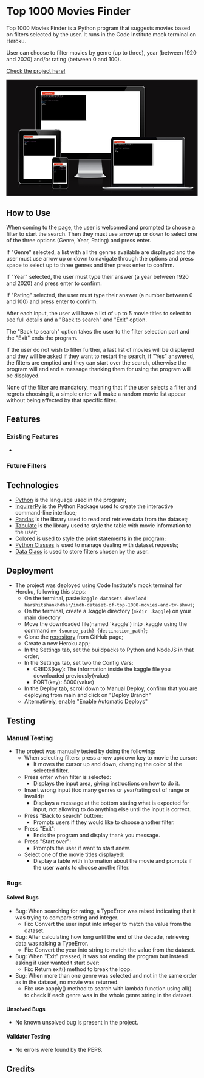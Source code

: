 # Top 1000 Movies Finder

Top 1000 Movies Finder is a Python program that suggests movies based on filters selected by the user. It runs in the Code Institute mock terminal on Heroku.

User can choose to filter movies by genre (up to three), year (between 1920 and 2020) and/or rating (between 0 and 100).

[Check the project here!](https://best-1000-movie-finder-37b039113a18.herokuapp.com/)

![Am I responsive screenshot](/docs/images/am-i-responsive.png)

## How to Use

When coming to the page, the user is welcomed and prompted to choose a filter to start the search. Then they must use arrow up or down to select one of the three options (Genre, Year, Rating) and press enter.

If "Genre" selected, a list with all the genres available are displayed and the user must use arrow up or down to navigate through the options and press space to select up to three genres and then press enter to confirm.

If "Year" selected, the user must type their answer (a year between 1920 and 2020) and press enter to confirm.

If "Rating" selected, the user must type their answer (a number between 0 and 100) and press enter to confirm.

After each input, the user will have a list of up to 5 movie titles to select to see full details and a "Back to search" and "Exit" option.

The "Back to search" option takes the user to the filter selection part and the "Exit" ends the program.

If the user do not wish to filter further, a last list of movies will be displayed and they will be asked if they want to restart the search, if "Yes" answered, the filters are emptied and they can start over the search, otherwise the program will end and a message thanking them for using the program will be displayed.

None of the filter are mandatory, meaning that if the user selects a filter and regrets choosing it, a simple enter will make a random movie list appear without being affected by that specific filter. 

## Features
### Existing Features

+ 

### Future Filters


## Technologies

+ [Python](https://en.wikipedia.org/wiki/Python_(programming_language)) is the language used in the program;
+ [InquirerPy](https://inquirerpy.readthedocs.io/en/latest/) is the Python Package used to create the interactive command-line interface;
+ [Pandas](https://pandas.pydata.org/) is the library used to read and retrieve data from the dataset;
+ [Tabulate](https://pypi.org/project/tabulate/) is the library used to style the table with movie information to the user;
+ [Colored](https://pypi.org/project/colored/) is used to style the print statements in the program;
+ [Python Classes](https://docs.python.org/3/tutorial/classes.html) is used to manage dealing with dataset requests;
+ [Data Class](https://docs.python.org/3/library/dataclasses.html) is used to store filters chosen by the user.

## Deployment

+ The project was deployed using Code Institute's mock terminal for Heroku, following this steps:
    + On the terminal, paste `kaggle datasets download harshitshankhdhar/imdb-dataset-of-top-1000-movies-and-tv-shows`;
    + On the terminal, create a .kaggle directory (`mkdir .kaggle`) on your main directory
    + Move the downloaded file(named 'kaggle') into .kaggle using the command `mv {source_path} {destination_path}`;
    + Clone the [repository](https://github.com/mariaciceri/movie-recommendation) from GitHub page;
    + Create a new Heroku app;
    + In the Settings tab, set the buildpacks to Python and NodeJS in that order;
    + In the Settings tab, set two the Config Vars:
        + CREDS(key): The information inside the kaggle file you downloaded previously(value)
        + PORT(key): 8000(value)
    + In the Deploy tab, scroll down to Manual Deploy, confirm that you are deploying from main and click on "Deploy Branch"
    + Alternatively, enable "Enable Automatic Deploys"

## Testing
### Manual Testing
+ The project was manually tested by doing the following:
    + When selecting filters: press arrow up/down key to movie the cursor:
        + It moves the cursor up and down, changing the color of the selected filter.
    + Press enter when filter is selected:
        + Displays the input area, giving instructions on how to do it.
    + Insert wrong input (too many genres or year/rating out of range or invalid):
        + Displays a message at the bottom stating what is expected for input, not allowing to do anything else until the input is correct.
    + Press "Back to search" buttom:
        + Prompts users if they would like to choose another filter.
    + Press "Exit":
        + Ends the program and display thank you message.
    + Press "Start over":
        + Prompts the user if want to start anew.
    + Select one of the movie titles displayed:
        + Display a table with information about the movie and prompts if the user wants to choose anothe filter.


### Bugs
#### Solved Bugs

+ Bug: When searching for rating, a TypeError was raised indicating that it was trying to compare string and integer.
    + Fix: Convert the user input into integer to match the value from the dataset.
+ Bug: After calculating how long until the end of the decade, retrieving data was raising a TypeError.
    + Fix: Convert the year into string to match the value from the dataset.
+ Bug: When "Exit" pressed, it was not ending the program but instead asking if user wanted t start over:
    + Fix: Return exit() method to break the loop.
+ Bug: When more than one genre was selected and not in the same order as in the dataset, no movie was returned.
    + Fix: use aapply() method to search with lambda function using all() to check if each genre was in the whole genre string in the dataset.

#### Unsolved Bugs

+ No known unsolved bug is present in the project.

#### Validator Testing

+ No errors were found by the PEP8.

## Credits


